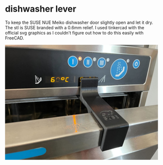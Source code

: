 # dishwasher lever

To keep the SUSE NUE Meiko dishwasher door slightly open and let it dry. The stl is SUSE branded with a 0.6mm relief. I used tinkercad with the official svg graphics as I couldn't figure out how to do this easily with FreeCAD.

![dishwasher](dishwasher.jpg "dishwasher")


